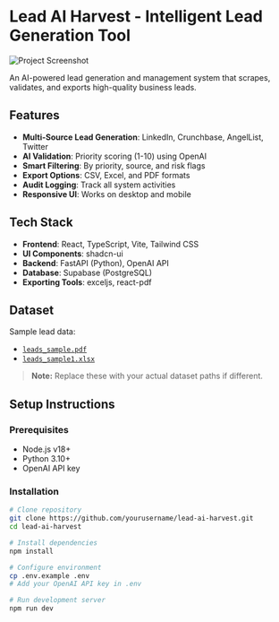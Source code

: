 # Lead AI Harvest - Intelligent Lead Generation Tool

![Project Screenshot](https://github.com/user-attachments/assets/fe5b9646-5ba8-4bb1-a14b-77b6830567f2)

An AI-powered lead generation and management system that scrapes, validates, and exports high-quality business leads.

## Features

- **Multi-Source Lead Generation**: LinkedIn, Crunchbase, AngelList, Twitter
- **AI Validation**: Priority scoring (1-10) using OpenAI
- **Smart Filtering**: By priority, source, and risk flags
- **Export Options**: CSV, Excel, and PDF formats
- **Audit Logging**: Track all system activities
- **Responsive UI**: Works on desktop and mobile

## Tech Stack

- **Frontend**: React, TypeScript, Vite, Tailwind CSS
- **UI Components**: shadcn-ui
- **Backend**: FastAPI (Python), OpenAI API
- **Database**: Supabase (PostgreSQL)
- **Exporting Tools**: exceljs, react-pdf

## Dataset

Sample lead data:
- [`leads_sample.pdf`](.leads_sample.pdf)
- [`leads_sample1.xlsx`](.leads_sample1.xlsx)

> **Note:** Replace these with your actual dataset paths if different.

## Setup Instructions

### Prerequisites
- Node.js v18+
- Python 3.10+
- OpenAI API key

### Installation
```bash
# Clone repository
git clone https://github.com/yourusername/lead-ai-harvest.git
cd lead-ai-harvest

# Install dependencies
npm install

# Configure environment
cp .env.example .env
# Add your OpenAI API key in .env

# Run development server
npm run dev

